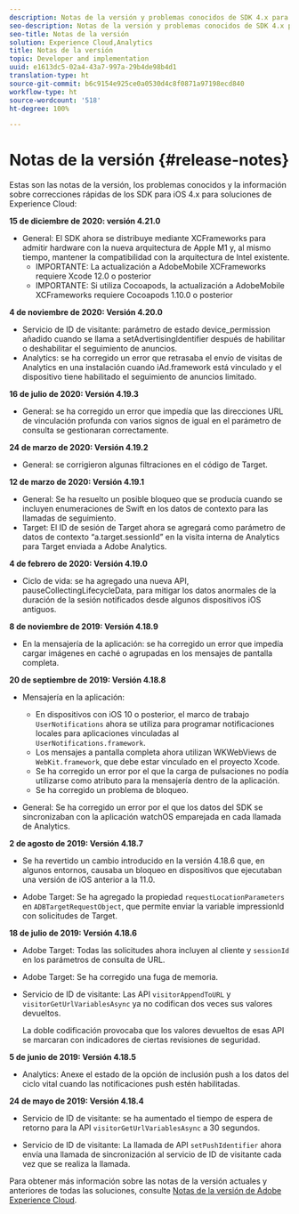 ```yaml
---
description: Notas de la versión y problemas conocidos de SDK 4.x para iOS en soluciones de Experience Cloud.
seo-description: Notas de la versión y problemas conocidos de SDK 4.x para iOS en soluciones de Experience Cloud.
seo-title: Notas de la versión
solution: Experience Cloud,Analytics
title: Notas de la versión
topic: Developer and implementation
uuid: e1613dc5-02a4-43a7-997a-29b4de98b4d1
translation-type: ht
source-git-commit: b6c9154e925ce0a0530d4c8f0871a97198ecd840
workflow-type: ht
source-wordcount: '518'
ht-degree: 100%

---
```



# Notas de la versión {#release-notes}

Estas son las notas de la versión, los problemas conocidos y la información sobre correcciones rápidas de los SDK para iOS 4.x para soluciones de Experience Cloud:

**15 de diciembre de 2020: versión 4.21.0**

* General: El SDK ahora se distribuye mediante XCFrameworks para admitir hardware con la nueva arquitectura de Apple M1 y, al mismo tiempo, mantener la compatibilidad con la arquitectura de Intel existente.
   * IMPORTANTE: La actualización a AdobeMobile XCFrameworks requiere Xcode 12.0 o posterior
   * IMPORTANTE: Si utiliza Cocoapods, la actualización a AdobeMobile XCFrameworks requiere Cocoapods 1.10.0 o posterior

**4 de noviembre de 2020: Versión 4.20.0**

* Servicio de ID de visitante: parámetro de estado device_permission añadido cuando se llama a setAdvertisingIdentifier después de habilitar o deshabilitar el seguimiento de anuncios.
* Analytics: se ha corregido un error que retrasaba el envío de visitas de Analytics en una instalación cuando iAd.framework está vinculado y el dispositivo tiene habilitado el seguimiento de anuncios limitado.

**16 de julio de 2020: Versión 4.19.3**

* General: se ha corregido un error que impedía que las direcciones URL de vinculación profunda con varios signos de igual en el parámetro de consulta se gestionaran correctamente.

**24 de marzo de 2020: Versión 4.19.2**

* General: se corrigieron algunas filtraciones en el código de Target.

**12 de marzo de 2020: Versión 4.19.1**

* General: Se ha resuelto un posible bloqueo que se producía cuando se incluyen enumeraciones de Swift en los datos de contexto para las llamadas de seguimiento.
* Target: El ID de sesión de Target ahora se agregará como parámetro de datos de contexto “a.target.sessionId” en la visita interna de Analytics para Target enviada a Adobe Analytics.

**4 de febrero de 2020: Versión 4.19.0**

* Ciclo de vida: se ha agregado una nueva API, pauseCollectingLifecycleData, para mitigar los datos anormales de la duración de la sesión notificados desde algunos dispositivos iOS antiguos.

**8 de noviembre de 2019: Versión 4.18.9**

* En la mensajería de la aplicación: se ha corregido un error que impedía cargar imágenes en caché o agrupadas en los mensajes de pantalla completa.

**20 de septiembre de 2019: Versión 4.18.8**

* Mensajería en la aplicación:

   * En dispositivos con iOS 10 o posterior, el marco de trabajo `UserNotifications` ahora se utiliza para programar notificaciones locales para aplicaciones vinculadas al `UserNotifications.framework`.
   * Los mensajes a pantalla completa ahora utilizan WKWebViews de `WebKit.framework`, que debe estar vinculado en el proyecto Xcode.
   * Se ha corregido un error por el que la carga de pulsaciones no podía utilizarse como atributo para la mensajería dentro de la aplicación.
   * Se ha corregido un problema de bloqueo.

* General: Se ha corregido un error por el que los datos del SDK se sincronizaban con la aplicación watchOS emparejada en cada llamada de Analytics.

**2 de agosto de 2019: Versión 4.18.7**

* Se ha revertido un cambio introducido en la versión 4.18.6 que, en algunos entornos, causaba un bloqueo en dispositivos que ejecutaban una versión de iOS anterior a la 11.0.

* Adobe Target: Se ha agregado la propiedad `requestLocationParameters` en `ADBTargetRequestObject`, que permite enviar la variable impressionId con solicitudes de Target.

**18 de julio de 2019: Versión 4.18.6**

* Adobe Target: Todas las solicitudes ahora incluyen al cliente y `sessionId` en los parámetros de consulta de URL.
* Adobe Target: Se ha corregido una fuga de memoria.
* Servicio de ID de visitante: Las API `visitorAppendToURL` y `visitorGetUrlVariablesAsync` ya no codifican dos veces sus valores devueltos.

   La doble codificación provocaba que los valores devueltos de esas API se marcaran con indicadores de ciertas revisiones de seguridad.

**5 de junio de 2019: Versión 4.18.5**

* Analytics: Anexe el estado de la opción de inclusión push a los datos del ciclo vital cuando las notificaciones push estén habilitadas.

**24 de mayo de 2019: Versión 4.18.4**

* Servicio de ID de visitante: se ha aumentado el tiempo de espera de retorno para la API
   `visitorGetUrlVariablesAsync` a 30 segundos.

* Servicio de ID de visitante: La llamada de API `setPushIdentifier` ahora envía una llamada de sincronización al servicio de ID de visitante cada vez que se realiza la llamada.

Para obtener más información sobre las notas de la versión actuales y anteriores de todas las soluciones, consulte [Notas de la versión de Adobe Experience Cloud](https://docs.adobe.com/content/help/es-ES/release-notes/experience-cloud/current.html).
